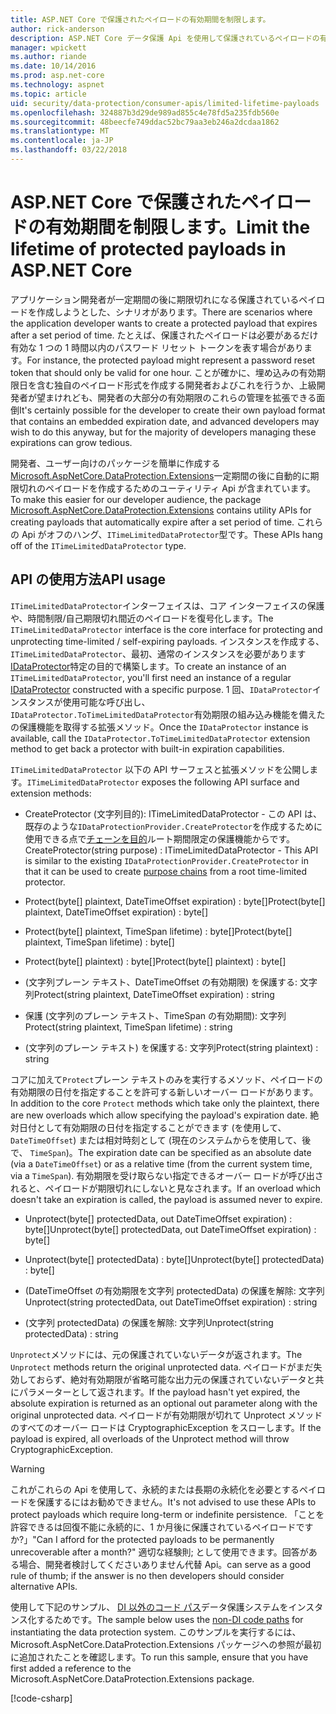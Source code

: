 ```yaml
---
title: ASP.NET Core で保護されたペイロードの有効期間を制限します。
author: rick-anderson
description: ASP.NET Core データ保護 Api を使用して保護されているペイロードの有効期間を制限する方法を説明します。
manager: wpickett
ms.author: riande
ms.date: 10/14/2016
ms.prod: asp.net-core
ms.technology: aspnet
ms.topic: article
uid: security/data-protection/consumer-apis/limited-lifetime-payloads
ms.openlocfilehash: 324887b3d29de989ad855c4e78fd5a235fdb560e
ms.sourcegitcommit: 48beecfe749ddac52bc79aa3eb246a2dcdaa1862
ms.translationtype: MT
ms.contentlocale: ja-JP
ms.lasthandoff: 03/22/2018
---
```

# <a name="limit-the-lifetime-of-protected-payloads-in-aspnet-core"></a><span data-ttu-id="be0e6-103">ASP.NET Core で保護されたペイロードの有効期間を制限します。</span><span class="sxs-lookup"><span data-stu-id="be0e6-103">Limit the lifetime of protected payloads in ASP.NET Core</span></span>

<span data-ttu-id="be0e6-104">アプリケーション開発者が一定期間の後に期限切れになる保護されているペイロードを作成しようとした、シナリオがあります。</span><span class="sxs-lookup"><span data-stu-id="be0e6-104">There are scenarios where the application developer wants to create a protected payload that expires after a set period of time.</span></span> <span data-ttu-id="be0e6-105">たとえば、保護されたペイロードは必要があるだけ有効な 1 つの 1 時間以内のパスワード リセット トークンを表す場合があります。</span><span class="sxs-lookup"><span data-stu-id="be0e6-105">For instance, the protected payload might represent a password reset token that should only be valid for one hour.</span></span> <span data-ttu-id="be0e6-106">ことが確かに、埋め込みの有効期限日を含む独自のペイロード形式を作成する開発者およびこれを行うか、上級開発者が望まけれども、開発者の大部分の有効期限のこれらの管理を拡張できる面倒</span><span class="sxs-lookup"><span data-stu-id="be0e6-106">It's certainly possible for the developer to create their own payload format that contains an embedded expiration date, and advanced developers may wish to do this anyway, but for the majority of developers managing these expirations can grow tedious.</span></span>

<span data-ttu-id="be0e6-107">開発者、ユーザー向けのパッケージを簡単に作成する[Microsoft.AspNetCore.DataProtection.Extensions](https://www.nuget.org/packages/Microsoft.AspNetCore.DataProtection.Extensions/)一定期間の後に自動的に期限切れのペイロードを作成するためのユーティリティ Api が含まれています。</span><span class="sxs-lookup"><span data-stu-id="be0e6-107">To make this easier for our developer audience, the package [Microsoft.AspNetCore.DataProtection.Extensions](https://www.nuget.org/packages/Microsoft.AspNetCore.DataProtection.Extensions/) contains utility APIs for creating payloads that automatically expire after a set period of time.</span></span> <span data-ttu-id="be0e6-108">これらの Api がオフのハング、`ITimeLimitedDataProtector`型です。</span><span class="sxs-lookup"><span data-stu-id="be0e6-108">These APIs hang off of the `ITimeLimitedDataProtector` type.</span></span>

## <a name="api-usage"></a><span data-ttu-id="be0e6-109">API の使用方法</span><span class="sxs-lookup"><span data-stu-id="be0e6-109">API usage</span></span>

<span data-ttu-id="be0e6-110">`ITimeLimitedDataProtector`インターフェイスは、コア インターフェイスの保護や、時間制限/自己期限切れ間近のペイロードを復号化します。</span><span class="sxs-lookup"><span data-stu-id="be0e6-110">The `ITimeLimitedDataProtector` interface is the core interface for protecting and unprotecting time-limited / self-expiring payloads.</span></span> <span data-ttu-id="be0e6-111">インスタンスを作成する、 `ITimeLimitedDataProtector`、最初、通常のインスタンスを必要があります[IDataProtector](xref:security/data-protection/consumer-apis/overview)特定の目的で構築します。</span><span class="sxs-lookup"><span data-stu-id="be0e6-111">To create an instance of an `ITimeLimitedDataProtector`, you'll first need an instance of a regular [IDataProtector](xref:security/data-protection/consumer-apis/overview) constructed with a specific purpose.</span></span> <span data-ttu-id="be0e6-112">1 回、`IDataProtector`インスタンスが使用可能な呼び出し、`IDataProtector.ToTimeLimitedDataProtector`有効期限の組み込み機能を備えたの保護機能を取得する拡張メソッド。</span><span class="sxs-lookup"><span data-stu-id="be0e6-112">Once the `IDataProtector` instance is available, call the `IDataProtector.ToTimeLimitedDataProtector` extension method to get back a protector with built-in expiration capabilities.</span></span>

<span data-ttu-id="be0e6-113">`ITimeLimitedDataProtector` 以下の API サーフェスと拡張メソッドを公開します。</span><span class="sxs-lookup"><span data-stu-id="be0e6-113">`ITimeLimitedDataProtector` exposes the following API surface and extension methods:</span></span>

* <span data-ttu-id="be0e6-114">CreateProtector (文字列目的): ITimeLimitedDataProtector - この API は、既存のような`IDataProtectionProvider.CreateProtector`を作成するために使用できる点で[チェーンを目的](xref:security/data-protection/consumer-apis/purpose-strings)ルート期間限定の保護機能からです。</span><span class="sxs-lookup"><span data-stu-id="be0e6-114">CreateProtector(string purpose) : ITimeLimitedDataProtector - This API is similar to the existing `IDataProtectionProvider.CreateProtector` in that it can be used to create [purpose chains](xref:security/data-protection/consumer-apis/purpose-strings) from a root time-limited protector.</span></span>

* <span data-ttu-id="be0e6-115">Protect(byte[] plaintext, DateTimeOffset expiration) : byte[]</span><span class="sxs-lookup"><span data-stu-id="be0e6-115">Protect(byte[] plaintext, DateTimeOffset expiration) : byte[]</span></span>

* <span data-ttu-id="be0e6-116">Protect(byte[] plaintext, TimeSpan lifetime) : byte[]</span><span class="sxs-lookup"><span data-stu-id="be0e6-116">Protect(byte[] plaintext, TimeSpan lifetime) : byte[]</span></span>

* <span data-ttu-id="be0e6-117">Protect(byte[] plaintext) : byte[]</span><span class="sxs-lookup"><span data-stu-id="be0e6-117">Protect(byte[] plaintext) : byte[]</span></span>

* <span data-ttu-id="be0e6-118">(文字列プレーン テキスト、DateTimeOffset の有効期限) を保護する: 文字列</span><span class="sxs-lookup"><span data-stu-id="be0e6-118">Protect(string plaintext, DateTimeOffset expiration) : string</span></span>

* <span data-ttu-id="be0e6-119">保護 (文字列のプレーン テキスト、TimeSpan の有効期間): 文字列</span><span class="sxs-lookup"><span data-stu-id="be0e6-119">Protect(string plaintext, TimeSpan lifetime) : string</span></span>

* <span data-ttu-id="be0e6-120">(文字列のプレーン テキスト) を保護する: 文字列</span><span class="sxs-lookup"><span data-stu-id="be0e6-120">Protect(string plaintext) : string</span></span>

<span data-ttu-id="be0e6-121">コアに加えて`Protect`プレーン テキストのみを実行するメソッド、ペイロードの有効期限の日付を指定することを許可する新しいオーバー ロードがあります。</span><span class="sxs-lookup"><span data-stu-id="be0e6-121">In addition to the core `Protect` methods which take only the plaintext, there are new overloads which allow specifying the payload's expiration date.</span></span> <span data-ttu-id="be0e6-122">絶対日付として有効期限の日付を指定することができます (を使用して、 `DateTimeOffset`) または相対時刻として (現在のシステムからを使用して、後で、 `TimeSpan`)。</span><span class="sxs-lookup"><span data-stu-id="be0e6-122">The expiration date can be specified as an absolute date (via a `DateTimeOffset`) or as a relative time (from the current system time, via a `TimeSpan`).</span></span> <span data-ttu-id="be0e6-123">有効期限を受け取らない指定できるオーバー ロードが呼び出されると、ペイロードが期限切れにしないと見なされます。</span><span class="sxs-lookup"><span data-stu-id="be0e6-123">If an overload which doesn't take an expiration is called, the payload is assumed never to expire.</span></span>

* <span data-ttu-id="be0e6-124">Unprotect(byte[] protectedData, out DateTimeOffset expiration) : byte[]</span><span class="sxs-lookup"><span data-stu-id="be0e6-124">Unprotect(byte[] protectedData, out DateTimeOffset expiration) : byte[]</span></span>

* <span data-ttu-id="be0e6-125">Unprotect(byte[] protectedData) : byte[]</span><span class="sxs-lookup"><span data-stu-id="be0e6-125">Unprotect(byte[] protectedData) : byte[]</span></span>

* <span data-ttu-id="be0e6-126">(DateTimeOffset の有効期限を文字列 protectedData) の保護を解除: 文字列</span><span class="sxs-lookup"><span data-stu-id="be0e6-126">Unprotect(string protectedData, out DateTimeOffset expiration) : string</span></span>

* <span data-ttu-id="be0e6-127">(文字列 protectedData) の保護を解除: 文字列</span><span class="sxs-lookup"><span data-stu-id="be0e6-127">Unprotect(string protectedData) : string</span></span>

<span data-ttu-id="be0e6-128">`Unprotect`メソッドには、元の保護されていないデータが返されます。</span><span class="sxs-lookup"><span data-stu-id="be0e6-128">The `Unprotect` methods return the original unprotected data.</span></span> <span data-ttu-id="be0e6-129">ペイロードがまだ失効しておらず、絶対有効期限が省略可能な出力元の保護されていないデータと共にパラメーターとして返されます。</span><span class="sxs-lookup"><span data-stu-id="be0e6-129">If the payload hasn't yet expired, the absolute expiration is returned as an optional out parameter along with the original unprotected data.</span></span> <span data-ttu-id="be0e6-130">ペイロードが有効期限が切れて Unprotect メソッドのすべてのオーバー ロードは CryptographicException をスローします。</span><span class="sxs-lookup"><span data-stu-id="be0e6-130">If the payload is expired, all overloads of the Unprotect method will throw CryptographicException.</span></span>

>[!WARNING]
> <span data-ttu-id="be0e6-131">これがこれらの Api を使用して、永続的または長期の永続化を必要とするペイロードを保護するにはお勧めできません。</span><span class="sxs-lookup"><span data-stu-id="be0e6-131">It's not advised to use these APIs to protect payloads which require long-term or indefinite persistence.</span></span> <span data-ttu-id="be0e6-132">「ことを許容できるは回復不能に永続的に、1 か月後に保護されているペイロードですか?」</span><span class="sxs-lookup"><span data-stu-id="be0e6-132">"Can I afford for the protected payloads to be permanently unrecoverable after a month?"</span></span> <span data-ttu-id="be0e6-133">適切な経験則; として使用できます。回答がある場合、開発者検討してくださいありません代替 Api。</span><span class="sxs-lookup"><span data-stu-id="be0e6-133">can serve as a good rule of thumb; if the answer is no then developers should consider alternative APIs.</span></span>

<span data-ttu-id="be0e6-134">使用して下記のサンプル、 [DI 以外のコード パス](xref:security/data-protection/configuration/non-di-scenarios)データ保護システムをインスタンス化するためです。</span><span class="sxs-lookup"><span data-stu-id="be0e6-134">The sample below uses the [non-DI code paths](xref:security/data-protection/configuration/non-di-scenarios) for instantiating the data protection system.</span></span> <span data-ttu-id="be0e6-135">このサンプルを実行するには、Microsoft.AspNetCore.DataProtection.Extensions パッケージへの参照が最初に追加されたことを確認します。</span><span class="sxs-lookup"><span data-stu-id="be0e6-135">To run this sample, ensure that you have first added a reference to the Microsoft.AspNetCore.DataProtection.Extensions package.</span></span>

[!code-csharp[](limited-lifetime-payloads/samples/limitedlifetimepayloads.cs)]
